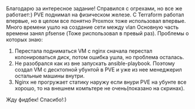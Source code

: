 Благодарю за интересное задание!
Справился с огрехами, но все же работает:)
PVE поднимал на физическом железе.
С Terraform работал впервые, но в целом все понятно
Proxmox тоже использовал впервые. Много времени ушло на создание сети между vlan
Основную часть времени занял pfsense (Тоже риспользовал в превый раз).
Проблемы о которых знаю:
1. Перестала подниматься VM с nginx сначала перестал колонироваться диск, потом ошибка ушла, но проблема осталась.
2. Не разобрался как из вне запускать ansible-playbook. Поэтому создал VM с десктопной убунтой в PVE и уже из нее менеджерил остальные машины внутри.
3. Nginx не прогружает статику наружу если внури PVE на убунте все хорошо, то на внешнем компьтере не очень(показано на скринах).

Жду фидбек!
Спасибо!:)
